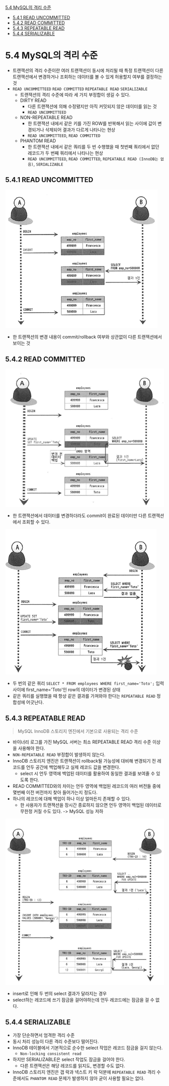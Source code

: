 [5.4 MySQL의 격리 수준](#54-mysql의-격리-수준)
- [5.4.1 READ UNCOMMITTED](#541-read-uncommitted)
- [5.4.2 READ COMMITTED](#542-read-committed)
- [5.4.3 REPEATABLE READ](#543-repeatable-read)
- [5.4.4 SERIALIZABLE](#544-serializable)

# 5.4 MySQL의 격리 수준
- 트랜잭션의 격리 수준이란 여러 트랜잭션이 동시에 처리될 때 특정 트랜잭션이 다른 트랜잭션에서 변경하거나 조회하는 데이터를 볼 수 있게 허용할지 여부를 결정하는 것
- `READ UNCOMMITTEED` `READ COMMITTED` `REPEATABLE READ` `SERIALIZABLE`
    - 트랜잭션의 격리 수준에 따라 세 가지 부정합이 생길 수 있다.
    - DIRTY READ
        - 다른 트랜잭션에 의해 수정됐지만 아직 커밋되지 않은 데이터를 읽는 것
        - `READ UNCOMMITTEED`
    - NON-REPEATABLE READ
        - 한 트랜잭션 내에서 같은 키를 가진 ROW를 반복해서 읽는 사이에 값이 변경되거나 삭제되어 결과가 다르게 나타나는 현상
        - `READ UNCOMMITTEED`, `READ COMMITTED`
    - PHANTOM READ
        - 한 트랜잭션 내에서 같은 쿼리를 두 번 수행했을 때 첫번째 쿼리에서 없던 레코드가 두 번째 쿼리에서 나타나는 현상
        - `READ UNCOMMITTEED`, `READ COMMITTED`, `REPEATABLE READ (InnoDB는 없음)`, `SERIALIZABLE`

## 5.4.1 READ UNCOMMITTED
![img](./img/5.3%20READ%20UNCOMMITTED.png)
- 한 트랜잭션의 변경 내용이 commit/rollback 여부와 상관없이 다른 트랜잭션에서 보이는 것

## 5.4.2 READ COMMITTED
![img](./img/5.4%20READ%20COMMITTED.png)
- 한 트랜잭션에서 데이터를 변경하더라도 commit이 완료된 데이터만 다른 트랜잭션에서 조회할 수 있다.

![img](./img/5.5%20NON-REPEATABLE%20READ.png)
- 두 번의 같은 쿼리 `SELECT * FROM employees WHERE first_name='Toto';` 입력 사이에 first_name='Toto'인 row의 데이터가 변경된 상태
- 같은 쿼리를 실행했을 때 항상 같은 결과를 가져와야 한다는 `REPEATABLE READ` 정합성에 어긋난다.

## 5.4.3 REPEATABLE READ
> MySQL InnoDB 스토리지 엔진에서 기본으로 사용되는 격리 수준
- 바이너리 로그를 가진 MySQL 서버는 최소 REPEATABLE READ 격리 수준 이상을 사용해야 한다.
- `NON-REPEATABLE READ` 부정합이 발생하지 않는다.
- InnoDB 스토리지 엔진은 트랜잭션이 rollback될 가능성에 대비해 변경되기 전 레코드를 언두 공간에 백업해두고 실제 레코드 값을 변경한다.
    - select 시 언두 영역에 백업된 데이터를 활용하여 동일한 결과를 보여줄 수 있도록 한다.
- READ COMMITTED와의 차이는 언두 영역에 백업된 레코드의 여러 버전들 중에 몇번째 이전 버전까지 찾아 들어가는지 정도다.
- 하나의 레코드에 대해 백업이 하나 이상 얼마든지 존재할 수 있다.
    - 한 사용자가 트랜잭션을 장시간 종료하지 않으면 언두 영역이 백업된 데이터로 무한정 커질 수도 있다. -> MySQL 성능 저하

![img](./img/5.7%20PHANTOM%20READ.png)
- insert로 인해 두 번의 select 결과가 달라지는 경우
- select하는 레코드에 쓰기 잠금을 걸어야하는데 언두 레코드에는 잠금을 걸 수 없다.

## 5.4.4 SERIALIZABLE
- 가장 단순하면서 엄격한 격리 수준
- 동시 처리 성능이 다른 격리 수준보다 떨어진다.
- InnoDB 테이블에서 기본적으로 순수한 select 작업은 레코드 잠금을 걸지 않는다.
    - `Non-locking consistent read`
- 하지만 SERIALIZABLE은 select 작업도 잠금을 걸어야 한다.
    - 다른 트랜잭션은 해당 레코드를 읽지도, 변경할 수도 없다.
- InnoDB 스토리지 엔진은 갭 락과 넥스트 키 락 덕분에 `REPEATABLE READ` 격리 수준에서도 `PHANTOM READ` 문제가 발생하지 않아 굳이 사용할 필요는 없다.
